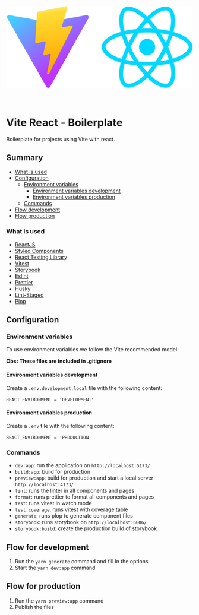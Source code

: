 <center>
  <img src=".gitlab/assets/logo-vite-react.svg" alt="A logo vite and react" width="500" />
</center>
<br /><br />

# Vite React - Boilerplate
Boilerplate for projects using Vite with react.

## Summary
- [What is used](#what-is-used)
- [Configuration](#configuration)
  - [Environment variables](#environment-variables)
    - [Environment variables development](#environment-variables-development)
    - [Environment variables production](#environment-variables-production)
  - [Commands](#commands)
- [Flow development](#flow-for-development)
- [Flow production](#flow-for-production)


### What is used

- [ReactJS](https://reactjs.org/)
- [Styled Components](https://styled-components.com/)
- [React Testing Library](https://testing-library.com/docs/react-testing-library/intro)
- [Vitest](https://vitest.dev/)
- [Storybook](https://storybook.js.org/)
- [Eslint](https://eslint.org/)
- [Prettier](https://prettier.io/)
- [Husky](https://github.com/typicode/husky)
- [Lint-Staged](https://github.com/okonet/lint-staged)
- [Plop](https://plopjs.com/)

## Configuration
### Environment variables
To use environment variables we follow the
Vite recommended model.

**Obs: These files are included in .gitignore**

#### Environment variables development
Create a `.env.development.local` file with the following content:
```
REACT_ENVIRONMENT = 'DEVELOPMENT'
```
#### Environment variables production
Create a `.env` file with the following content:
```
REACT_ENVIRONMENT = 'PRODUCTION'
```

### Commands
* `dev:app`: run the application on `http://localhost:5173/`
* `build:app`: build for production
* `preview:app`: build for production and start a local server `http://localhost:4173/`
* `lint`: runs the linter in all components and pages
* `format`: runs prettier to format all components and pages
* `test`: runs vitest in watch mode
* `test:coverage`: runs vitest with coverage table
* `generate`: runs plop to generate component files
* `storybook`: runs storybook on `http://localhost:6006/`
* `storybook:build`: create the production build of storybook

## Flow for development
1. Run the `yarn generate` command and fill in the options
2. Start the `yarn dev:app` command
## Flow for production
1. Run the `yarn preview:app` command
2. Publish the files

